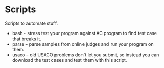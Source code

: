 # Scripts
Scripts to automate stuff.
- bash - stress test your program against AC program to find test case that breaks it.
- parse - parse samples from online judges and run your program on them.
- usaco - old USACO problems don't let you submit, so instead you can download the test cases and test them with this script.

